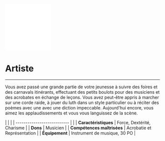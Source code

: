 <div class="icon-container">
  <img src="_media/historiques/artiste.png" alt="Artiste" class="icon-title" data-no-zoom />

# Artiste <!-- {docsify-ignore} -->

</div>

---

<div class="texte-intro">
  <p>Vous avez passé une grande partie de votre jeunesse à suivre des foires et des carnavals itinérants, effectuant des petits boulots pour des musiciens et des acrobates en échange de leçons. Vous avez peut-être appris à marcher sur une corde raide, à jouer du luth dans un style particulier ou à réciter des poèmes avec une avec une diction impeccable. Aujourd'hui encore, vous aimez les applaudissements et vous vous languissez de la scène.</p>
</div>

| | |
| --------------------------- | |
| **Caractéristiques** | Force, Dextérité, Charisme |
| **Dons** | Musicien |
| **Compétences maîtrisées** | Acrobatie et Représentation |
| **Équipement** | Instrument de musique, 30 PO |
